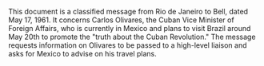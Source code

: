This document is a classified message from Rio de Janeiro to Bell, dated May 17, 1961. It concerns Carlos Olivares, the Cuban Vice Minister of Foreign Affairs, who is currently in Mexico and plans to visit Brazil around May 20th to promote the "truth about the Cuban Revolution." The message requests information on Olivares to be passed to a high-level liaison and asks for Mexico to advise on his travel plans.
